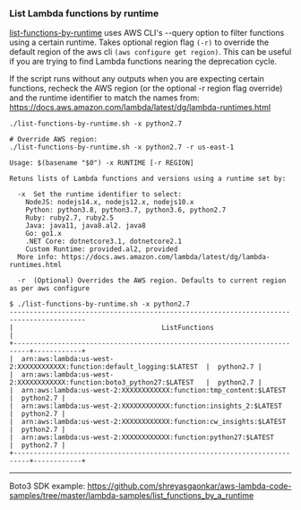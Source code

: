 ### List Lambda functions by runtime

[list-functions-by-runtime](list-functions-by-runtime.sh) uses AWS CLI's --query option to filter functions using a certain runtime. Takes optional region flag ```(-r)``` to override the default region of the aws cli ```(aws configure get region)```. This can be useful if you are trying to find Lambda functions nearing the deprecation cycle.

If the script runs without any outputs when you are expecting certain functions, recheck the AWS region (or the optional -r region flag override) and the runtime identifier to match the names from: https://docs.aws.amazon.com/lambda/latest/dg/lambda-runtimes.html



```shell
./list-functions-by-runtime.sh -x python2.7

# Override AWS region:
./list-functions-by-runtime.sh -x python2.7 -r us-east-1
```

```
Usage: $(basename "$0") -x RUNTIME [-r REGION]

Retuns lists of Lambda functions and versions using a runtime set by:

  -x  Set the runtime identifier to select:
    NodeJS: nodejs14.x, nodejs12.x, nodejs10.x
    Python: python3.8, python3.7, python3.6, python2.7
    Ruby: ruby2.7, ruby2.5
    Java: java11, java8.al2. java8
    Go: go1.x
    .NET Core: dotnetcore3.1, dotnetcore2.1
    Custom Runtime: provided.al2, provided
  More info: https://docs.aws.amazon.com/lambda/latest/dg/lambda-runtimes.html

  -r  (Optional) Overrides the AWS region. Defaults to current region as per aws configure
```


```
$ ./list-functions-by-runtime.sh -x python2.7
-----------------------------------------------------------------------------------------
|                                     ListFunctions                                     |
+--------------------------------------------------------------------------+------------+
|  arn:aws:lambda:us-west-2:XXXXXXXXXXXX:function:default_logging:$LATEST  |  python2.7 |
|  arn:aws:lambda:us-west-2:XXXXXXXXXXXX:function:boto3_python27:$LATEST   |  python2.7 |
|  arn:aws:lambda:us-west-2:XXXXXXXXXXXX:function:tmp_content:$LATEST      |  python2.7 |
|  arn:aws:lambda:us-west-2:XXXXXXXXXXXX:function:insights_2:$LATEST       |  python2.7 |
|  arn:aws:lambda:us-west-2:XXXXXXXXXXXX:function:cw_insights:$LATEST      |  python2.7 |
|  arn:aws:lambda:us-west-2:XXXXXXXXXXXX:function:python27:$LATEST         |  python2.7 |
+--------------------------------------------------------------------------+------------+
```

---
Boto3 SDK example: https://github.com/shreyasgaonkar/aws-lambda-code-samples/tree/master/lambda-samples/list_functions_by_a_runtime
